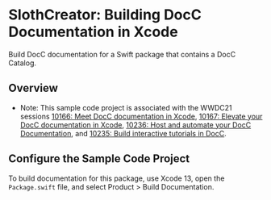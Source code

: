# SlothCreator: Building DocC Documentation in Xcode

Build DocC documentation for a Swift package that contains a DocC Catalog.

## Overview

- Note: This sample code project is associated with the WWDC21 sessions [10166: Meet DocC documentation in Xcode](https://developer.apple.com/wwdc21/10166), [10167: Elevate your DocC documentation in Xcode](https://developer.apple.com/wwdc21/10167), [10236: Host and automate your DocC Documentation](https://developer.apple.com/wwdc21/10236), and [10235: Build interactive tutorials in DocC](https://developer.apple.com/wwdc21/10235).

## Configure the Sample Code Project

To build documentation for this package, use Xcode 13, open the `Package.swift` file, and select Product > Build Documentation.
